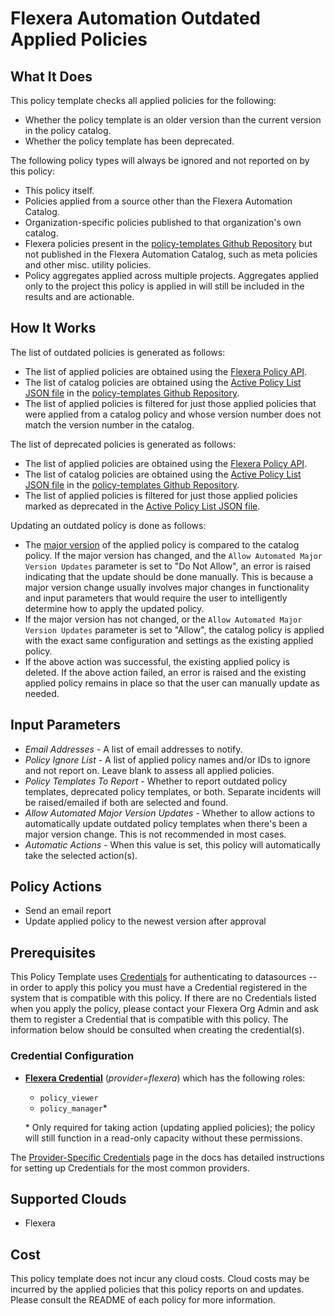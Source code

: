 # Flexera Automation Outdated Applied Policies

## What It Does

This policy template checks all applied policies for the following:

- Whether the policy template is an older version than the current version in the policy catalog.
- Whether the policy template has been deprecated.

The following policy types will always be ignored and not reported on by this policy:

- This policy itself.
- Policies applied from a source other than the Flexera Automation Catalog.
- Organization-specific policies published to that organization's own catalog.
- Flexera policies present in the [policy-templates Github Repository](https://github.com/flexera-public/policy_templates) but not published in the Flexera Automation Catalog, such as meta policies and other misc. utility policies.
- Policy aggregates applied across multiple projects. Aggregates applied only to the project this policy is applied in will still be included in the results and are actionable.

## How It Works

The list of outdated policies is generated as follows:

- The list of applied policies are obtained using the [Flexera Policy API](https://reference.rightscale.com/governance-policies/).
- The list of catalog policies are obtained using the [Active Policy List JSON file](https://github.com/flexera-public/policy_templates/blob/master/data/active_policy_list/active_policy_list.json) in the [policy-templates Github Repository](https://github.com/flexera-public/policy_templates).
- The list of applied policies is filtered for just those applied policies that were applied from a catalog policy and whose version number does not match the version number in the catalog.

The list of deprecated policies is generated as follows:

- The list of applied policies are obtained using the [Flexera Policy API](https://reference.rightscale.com/governance-policies/).
- The list of catalog policies are obtained using the [Active Policy List JSON file](https://github.com/flexera-public/policy_templates/blob/master/data/active_policy_list/active_policy_list.json) in the [policy-templates Github Repository](https://github.com/flexera-public/policy_templates).
- The list of applied policies is filtered for just those applied policies marked as deprecated in the [Active Policy List JSON file](https://github.com/flexera-public/policy_templates/blob/master/data/active_policy_list/active_policy_list.json).

Updating an outdated policy is done as follows:

- The [major version](https://semver.org/) of the applied policy is compared to the catalog policy. If the major version has changed, and the `Allow Automated Major Version Updates` parameter is set to "Do Not Allow", an error is raised indicating that the update should be done manually. This is because a major version change usually involves major changes in functionality and input parameters that would require the user to intelligently determine how to apply the updated policy.
- If the major version has not changed, or the `Allow Automated Major Version Updates` parameter is set to "Allow", the catalog policy is applied with the exact same configuration and settings as the existing applied policy.
- If the above action was successful, the existing applied policy is deleted. If the above action failed, an error is raised and the existing applied policy remains in place so that the user can manually update as needed.

## Input Parameters

- *Email Addresses* - A list of email addresses to notify.
- *Policy Ignore List* - A list of applied policy names and/or IDs to ignore and not report on. Leave blank to assess all applied policies.
- *Policy Templates To Report* - Whether to report outdated policy templates, deprecated policy templates, or both. Separate incidents will be raised/emailed if both are selected and found.
- *Allow Automated Major Version Updates* - Whether to allow actions to automatically update outdated policy templates when there's been a major version change. This is not recommended in most cases.
- *Automatic Actions* - When this value is set, this policy will automatically take the selected action(s).

## Policy Actions

- Send an email report
- Update applied policy to the newest version after approval

## Prerequisites

This Policy Template uses [Credentials](https://docs.flexera.com/flexera/EN/Automation/ManagingCredentialsExternal.htm) for authenticating to datasources -- in order to apply this policy you must have a Credential registered in the system that is compatible with this policy. If there are no Credentials listed when you apply the policy, please contact your Flexera Org Admin and ask them to register a Credential that is compatible with this policy. The information below should be consulted when creating the credential(s).

### Credential Configuration

- [**Flexera Credential**](https://docs.flexera.com/flexera/EN/Automation/ProviderCredentials.htm) (*provider=flexera*) which has the following roles:
  - `policy_viewer`
  - `policy_manager`*

  \* Only required for taking action (updating applied policies); the policy will still function in a read-only capacity without these permissions.

The [Provider-Specific Credentials](https://docs.flexera.com/flexera/EN/Automation/ProviderCredentials.htm) page in the docs has detailed instructions for setting up Credentials for the most common providers.

## Supported Clouds

- Flexera

## Cost

This policy template does not incur any cloud costs. Cloud costs may be incurred by the applied policies that this policy reports on and updates. Please consult the README of each policy for more information.

